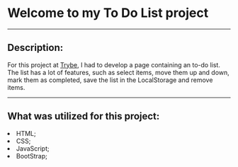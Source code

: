 # Welcome to my To Do List project
<hr>

## Description:
For this project  at [Trybe](https://www.betrybe.com/), I had to develop a page containing an to-do list. 
The list has a lot of features, such as select items, move them up and down, mark them as completed, save the list in the LocalStorage and remove items.
<hr>

## What was utilized for this project:

<li> HTML;
<li> CSS;
<li> JavaScript;
<li> BootStrap;

